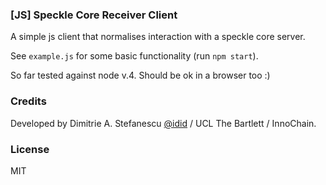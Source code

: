 ### [JS] Speckle Core Receiver Client
A simple js client that normalises interaction with a speckle core server. 

See `example.js` for some basic functionality (run `npm start`). 

So far tested against node v.4. Should be ok in a browser too :)

### Credits
Developed by Dimitrie A. Stefanescu [@idid](http://twitter.com/idid) / UCL The Bartlett / InnoChain.

### License 
MIT